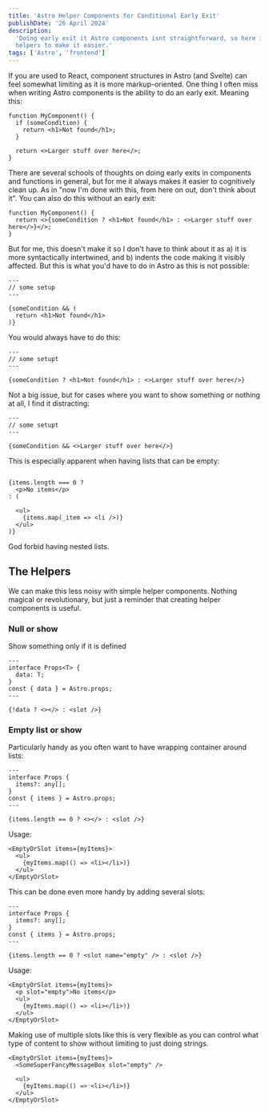 ```yaml
---
title: 'Astro Helper Components for Conditional Early Exit'
publishDate: '26 April 2024'
description:
  'Doing early exit it Astro components isnt straightforward, so here is a couple of component
  helpers to make it easier.'
tags: ['Astro', 'frontend']
---
```


If you are used to React, component structures in Astro (and Svelte) can feel somewhat limiting as
it is more markup-oriented. One thing I often miss when writing Astro components is the ability to
do an early exit. Meaning this:

```tsx
function MyComponent() {
  if (someCondition) {
    return <h1>Not found</h1>;
  }

  return <>Larger stuff over here</>;
}
```

There are several schools of thoughts on doing early exits in components and functions in general,
but for me it always makes it easier to cognitively clean up. As in "now I'm done with this, from
here on out, don't think about it". You can also do this without an early exit:

```tsx
function MyComponent() {
  return <>{someCondition ? <h1>Not found</h1> : <>Larger stuff over here</>}</>;
}
```

But for me, this doesn't make it so I don't have to think about it as a) it is more syntactically
intertwined, and b) indents the code making it visibly affected. But this is what you'd have to do
in Astro as this is not possible:

```astro
---
// some setup
---

{someCondition && (
  return <h1>Not found</h1>
)}
```

You would always have to do this:

```astro
---
// some setupt
---

{someCondition ? <h1>Not found</h1> : <>Larger stuff over here</>}
```

Not a big issue, but for cases where you want to show something or nothing at all, I find it
distracting:

```astro
---
// some setupt
---

{someCondition && <>Larger stuff over here</>}
```

This is especially apparent when having lists that can be empty:

```tsx

{items.length === 0 ?
  <p>No items</p>
: (

  <ul>
    {items.map(_item => <li />)}
  </ul>
)}
```

God forbid having nested lists.

## The Helpers

We can make this less noisy with simple helper components. Nothing magical or revolutionary, but
just a reminder that creating helper components is useful.


### Null or show

Show something only if it is defined

```astro title="IfSlot.astro"
---
interface Props<T> {
  data: T;
}
const { data } = Astro.props;
---

{!data ? <></> : <slot />}
```

### Empty list or show

Particularly handy as you often want to have wrapping container around lists:

```astro title="EmptyOrSlot.astro"
---
interface Props {
  items?: any[];
}
const { items } = Astro.props;
---

{items.length == 0 ? <></> : <slot />}
```

Usage:

```astro
<EmptyOrSlot items={myItems}>
  <ul>
    {myItems.map(() => <li></li>)}
  </ul>
</EmptyOrSlot>
```

This can be done even more handy by adding several slots:

```astro title="EmptyOrSlot.astro"
---
interface Props {
  items?: any[];
}
const { items } = Astro.props;
---

{items.length == 0 ? <slot name="empty" /> : <slot />}
```

Usage:

```astro
<EmptyOrSlot items={myItems}>
  <p slot="empty">No items</p>
  <ul>
    {myItems.map(() => <li></li>)}
  </ul>
</EmptyOrSlot>
```

Making use of multiple slots like this is very flexible as you can control what
type of content to show without limiting to just doing strings.


```astro
<EmptyOrSlot items={myItems}>
  <SomeSuperFancyMessageBox slot="empty" />

  <ul>
    {myItems.map(() => <li></li>)}
  </ul>
</EmptyOrSlot>
```
